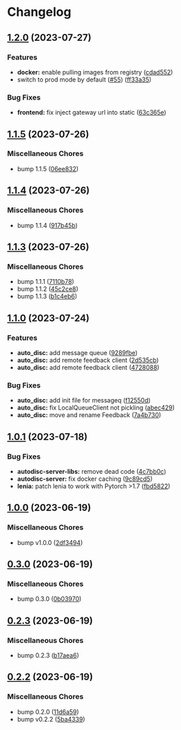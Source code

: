 # Changelog

## [1.2.0](https://github.com/flowersteam/adtool/compare/v1.1.5...v1.2.0) (2023-07-27)


### Features

* **docker:** enable pulling images from registry ([cdad552](https://github.com/flowersteam/adtool/commit/cdad55259995c859d1d3acd35a5f8be1b3dc720c))
* switch to prod mode by default ([#55](https://github.com/flowersteam/adtool/issues/55)) ([ff33a35](https://github.com/flowersteam/adtool/commit/ff33a357e9f9ee391de3001e0a991b6eb28fe20d))


### Bug Fixes

* **frontend:** fix inject gateway url into static ([63c365e](https://github.com/flowersteam/adtool/commit/63c365e42cb9a1d7e23af7c841b6b6e8e266f071))

## [1.1.5](https://github.com/flowersteam/adtool/compare/v1.1.4...v1.1.5) (2023-07-26)


### Miscellaneous Chores

* bump 1.1.5 ([06ee832](https://github.com/flowersteam/adtool/commit/06ee8320d8e7e11591c32f7059f60710055dcd39))

## [1.1.4](https://github.com/flowersteam/adtool/compare/v1.1.3...v1.1.4) (2023-07-26)


### Miscellaneous Chores

* bump 1.1.4 ([917b45b](https://github.com/flowersteam/adtool/commit/917b45b458b722567d1dcde604331eb4cb4489dd))

## [1.1.3](https://github.com/flowersteam/adtool/compare/v1.1.0...v1.1.3) (2023-07-26)


### Miscellaneous Chores

* bump 1.1.1 ([7110b78](https://github.com/flowersteam/adtool/commit/7110b78543ab6e66e9a8a132e01590feca00904b))
* bump 1.1.2 ([45c2ce8](https://github.com/flowersteam/adtool/commit/45c2ce8637573f03da59d6e4cb057e4f45fdbf59))
* bump 1.1.3 ([b1c4eb6](https://github.com/flowersteam/adtool/commit/b1c4eb6b4d4faebaf54d04a29e22010ff801c6d2))

## [1.1.0](https://github.com/flowersteam/adtool/compare/v1.0.1...v1.1.0) (2023-07-24)


### Features

* **auto_disc:** add message queue ([9289fbe](https://github.com/flowersteam/adtool/commit/9289fbe1867b75cc756288f4b08b7232cf040b0c))
* **auto_disc:** add remote feedback client ([2d535cb](https://github.com/flowersteam/adtool/commit/2d535cbb398724660f20e48ce3419504ff7d534b))
* **auto_disc:** add remote feedback client ([4728088](https://github.com/flowersteam/adtool/commit/4728088257bd5ef6a11ae03020eebc366e78fb7b))


### Bug Fixes

* **auto_disc:** add init file for messageq ([f12550d](https://github.com/flowersteam/adtool/commit/f12550de7a9d3222b04e0ae02799fc650385cb7b))
* **auto_disc:** fix LocalQueueClient not pickling ([abec429](https://github.com/flowersteam/adtool/commit/abec42965dd1669ba366aa5cd8f3c77281993e07))
* **auto_disc:** move and rename Feedback ([7a4b730](https://github.com/flowersteam/adtool/commit/7a4b7303aee31e7939c4014c9ef3292296d4b5cd))

## [1.0.1](https://github.com/flowersteam/adtool/compare/v1.0.0...v1.0.1) (2023-07-18)


### Bug Fixes

* **autodisc-server-libs:** remove dead code ([4c7bb0c](https://github.com/flowersteam/adtool/commit/4c7bb0c75d193d292dafa4c3cdcb4d2d0487a351))
* **autodisc-server:** fix docker caching ([9c89cd5](https://github.com/flowersteam/adtool/commit/9c89cd5ab71f014f69961e0c3df82e55db1cba56))
* **lenia:** patch lenia to work with Pytorch &gt;1.7 ([fbd5822](https://github.com/flowersteam/adtool/commit/fbd582280c41e2aa22475da151ca99d4807bc9b0))

## [1.0.0](https://github.com/flowersteam/adtool/compare/v0.3.0...v1.0.0) (2023-06-19)


### Miscellaneous Chores

* bump v1.0.0 ([2df3494](https://github.com/flowersteam/adtool/commit/2df3494f31824d62753c415d89d4efdaea5676d7))

## [0.3.0](https://github.com/flowersteam/adtool/compare/v0.2.3...v0.3.0) (2023-06-19)


### Miscellaneous Chores

* bump 0.3.0 ([0b03970](https://github.com/flowersteam/adtool/commit/0b0397058b7d5ef58b359d42c6ac6ad96c98da0a))

## [0.2.3](https://github.com/flowersteam/adtool/compare/v0.2.2...v0.2.3) (2023-06-19)


### Miscellaneous Chores

* bump 0.2.3 ([b17aea6](https://github.com/flowersteam/adtool/commit/b17aea6ec2095e5be03c5f1e797efdb9e5757952))

## [0.2.2](https://github.com/flowersteam/adtool/compare/v0.1.0...v0.2.2) (2023-06-19)


### Miscellaneous Chores

* bump 0.2.0 ([11d6a59](https://github.com/flowersteam/adtool/commit/11d6a59e7df4c603d3fa95ce4d89ee60c38ca82b))
* bump v0.2.2 ([5ba4339](https://github.com/flowersteam/adtool/commit/5ba43395487b7c478bbf1569c482ffd1d9086d6a))
